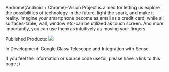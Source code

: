 Androme(Android + Chrome)-Vision Project is aimed for letting us explore the possibilities of technology in the future, light the spark, and make it reality. Imagine your smartphone become as small as a credit card, while all surfaces-table, wall, window etc-can be utilized as touch screen. And more importantly, you can use them as intuitively as moving your fingers.

Published Products:
[![](https://lh5.googleusercontent.com/_xIcIwFYzRDs/Tby89asPMYI/AAAAAAAAAB0/DS3g82wK7Mc/s128/promo_big2.png)](http://code.google.com/p/androme-vision/wiki/AChatManual)

In Development:
Google Glass Telescope and Integration with Sense

If you feel the information or source code useful, please have a link to this page ;)

